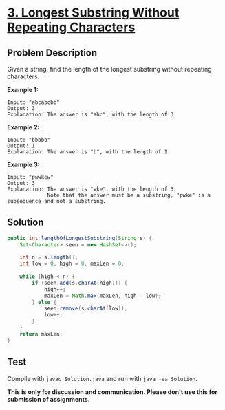 # [3. Longest Substring Without Repeating Characters][title]

## Problem Description

Given a string, find the length of the longest substring without repeating characters.

**Example 1:**

```
Input: "abcabcbb"
Output: 3 
Explanation: The answer is "abc", with the length of 3. 
```

**Example 2:**

```
Input: "bbbbb"
Output: 1
Explanation: The answer is "b", with the length of 1.
```

**Example 3:**

```
Input: "pwwkew"
Output: 3
Explanation: The answer is "wke", with the length of 3. 
             Note that the answer must be a substring, "pwke" is a subsequence and not a substring.
```

## Solution

```java
public int lengthOfLongestSubstring(String s) {
    Set<Character> seen = new HashSet<>();
    
    int n = s.length();
    int low = 0, high = 0, maxLen = 0;
    
    while (high < n) {
        if (seen.add(s.charAt(high))) {
            high++;
            maxLen = Math.max(maxLen, high - low);
        } else {
            seen.remove(s.charAt(low));
            low++;
        }
    }
    return maxLen;
}
```

## Test

Compile with `javac Solution.java` and run with `java -ea Solution`.

**This is only for discussion and communication. Please don't use this for submission of assignments.**

[title]: https://leetcode.com/problems/longest-substring-without-repeating-characters/
